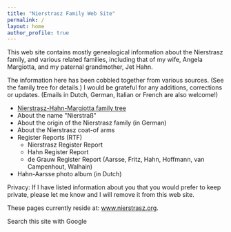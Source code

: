 ```yaml
---
title: "Nierstrasz Family Web Site"
permalink: /
layout: home
author_profile: true
---
```

This web site contains mostly genealogical information about the Nierstrasz family, and various related families, including that of my wife, Angela Margiotta, and my paternal grandmother, Jet Hahn.

The information here has been cobbled together from various sources. (See the family tree for details.) I would be grateful for any additions, corrections or updates. (Emails in Dutch, German, Italian or French are also welcome!)

- [Nierstrasz-Hahn-Margiotta family tree](/Tree/wc_toc.html)
- About the name "Nierstraß"
- About the origin of the Nierstrasz family (in German)
- About the Nierstrasz coat-of arms
- Register Reports (RTF)
	- Nierstrasz Register Report
	- Hahn Register Report
	- de Grauw Register Report (Aarsse, Fritz, Hahn, Hoffmann, van Campenhout, Walhain)
- Hahn-Aarsse photo album (in Dutch)

Privacy: If I have listed information about you that you would prefer to keep private, please let me know and I will remove it from this web site.

These pages currently reside at: www.nierstrasz.org.

Search this site with Google
